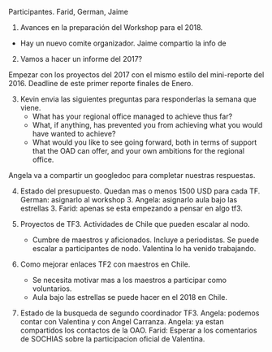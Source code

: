 Participantes. Farid, German, Jaime

1. Avances en la preparación del Workshop para el 2018.

- Hay un nuevo comite organizador. Jaime compartio la info de 
 
2. Vamos a hacer un informe del 2017? 

Empezar con los proyectos del 2017 con el mismo estilo del mini-reporte del 2016.
Deadline de este primer reporte finales de Enero.

3. Kevin envia las siguientes preguntas para responderlas la semana que viene.
   * What has your regional office managed to achieve thus far?
   * What, if anything, has prevented you from achieving what you would have wanted to achieve?
   * What would you like to see going forward, both in terms of support that the OAD can offer, and your own ambitions for the regional office.
   
  Angela va a compartir un googledoc para completar nuestras respuestas.

4. Estado del presupuesto.
  Quedan mas o menos 1500 USD para cada TF.
  German: asignarlo al workshop 3.
  Angela: asignarlo aula bajo las estrellas 3.
  Farid: apenas se esta empezando a pensar en algo tf3.
  
5. Proyectos de TF3. Actividades de Chile que pueden escalar al nodo.
   - Cumbre de maestros y aficionados. Incluye a periodistas. 
     Se puede escalar a participantes de nodo. Valentina lo ha venido trabajando.
   
6. Como mejorar enlaces TF2 con maestros en Chile. 
   - Se necesita motivar mas a los maestros a participar como voluntarios.
   - Aula bajo las estrellas se puede hacer en el 2018 en Chile.
   
7. Estado de la busqueda de segundo coordinador TF3.
   Angela: podemos contar con Valentina y con Angel Carranza.
   Angela: ya estan compartidos los contactos de la OAO.
   Farid: Esperar a los comentarios de SOCHIAS sobre la participacion oficial de Valentina.
   

